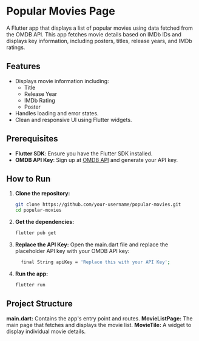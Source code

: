 # Popular Movies Page 

A Flutter app that displays a list of popular movies using data fetched from the OMDB API. This app fetches movie details based on IMDb IDs and displays key information, including posters, titles, release years, and IMDb ratings.

## Features
- Displays movie information including:
  - Title  
  - Release Year  
  - IMDb Rating  
  - Poster  
- Handles loading and error states.  
- Clean and responsive UI using Flutter widgets.  

## Prerequisites
- **Flutter SDK**: Ensure you have the Flutter SDK installed.  
- **OMDB API Key**: Sign up at [OMDB API](https://www.omdbapi.com/) and generate your API key.

## How to Run

1. **Clone the repository:**
   ```bash
   git clone https://github.com/your-username/popular-movies.git
   cd popular-movies
2. **Get the dependencies:**
   ```bash
   flutter pub get
3. **Replace the API Key:**
Open the main.dart file and replace the placeholder API key with your OMDB API key:
    ```bash
      final String apiKey = 'Replace this with your API Key';
4. **Run the app:**
     ```bash
     flutter run

## Project Structure
**main.dart:** Contains the app's entry point and routes.
**MovieListPage:** The main page that fetches and displays the movie list.
**MovieTile:** A widget to display individual movie details.

